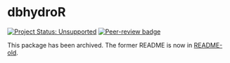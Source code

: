 # dbhydroR

[![Project Status: Unsupported](https://www.repostatus.org/badges/latest/unsupported.svg)](https://www.repostatus.org/#unsupported)
[![Peer-review badge](https://badges.ropensci.org/61_status.svg)](https://github.com/ropensci/software-review/issues/61)

This package has been archived. The former README is now in [README-old](README-OLD.md).